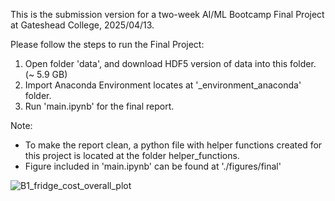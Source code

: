 This is the submission version for a two-week AI/ML Bootcamp Final Project at Gateshead College, 2025/04/13.

Please follow the steps to run the Final Project:
1. Open folder 'data', and download HDF5 version of data into this folder. (~ 5.9 GB)
2. Import Anaconda Environment locates at '_environment_anaconda' folder.
3. Run 'main.ipynb' for the final report.

Note:
- To make the report clean, a python file with helper functions created for this project is located at the folder helper_functions.
- Figure included in 'main.ipynb' can be found at './figures/final'

![B1_fridge_cost_overall_plot](https://github.com/user-attachments/assets/320dff86-17df-4d7d-aa15-95e4fe930479)
